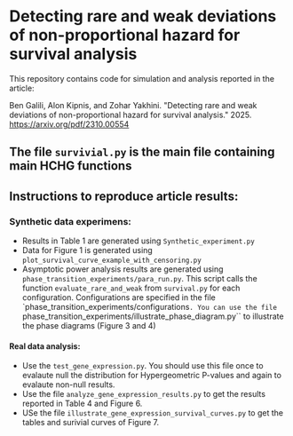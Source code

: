 # Detecting rare and weak deviations of non-proportional hazard for survival analysis

This repository contains code for simulation and analysis reported in the article:

Ben Galili, Alon Kipnis, and Zohar Yakhini. "Detecting rare and weak deviations of non-proportional hazard for survival analysis." 2025. https://arxiv.org/pdf/2310.00554


## The file ``survivial.py`` is the main file containing main HCHG functions

## Instructions to reproduce article results:

### Synthetic data experimens:
- Results in Table 1 are generated using ``Synthetic_experiment.py`` 
- Data for Figure 1 is generated using ``plot_survival_curve_example_with_censoring.py``
- Asymptotic power analysis results are generated using ``phase_transition_experiments/para_run.py``. This script calls the function ``evaluate_rare_and_weak`` from ``survival.py`` for each configuration. Configurations are specified in the file `phase_transition_experiments/configurations``. You can use the file ``phase_transition_experiments/illustrate_phase_diagram.py`` to illustrate the phase diagrams (Figure 3 and 4)

#### Real data analysis:
- Use the ``test_gene_expression.py``. You should use this file once to evalaute null the distribution for Hypergeometric P-values and again to evalaute non-null results. 
- Use the file ``analyze_gene_expression_results.py`` to get the results reported in Table 4 and Figure 6. 
- USe the file ``illustrate_gene_expression_survival_curves.py`` to get the tables and surivial curves of Figure 7. 

